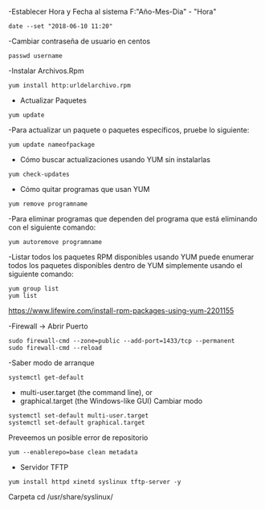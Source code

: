 -Establecer Hora y Fecha al sistema F:"Año-Mes-Dia" - "Hora"
```
date --set "2018-06-10 11:20"
```

-Cambiar contraseña de usuario en centos
```
passwd username
```

-Instalar Archivos.Rpm
```
yum install http:urldelarchivo.rpm
```

- Actualizar Paquetes
```
yum update
```

-Para actualizar un paquete o paquetes específicos, pruebe lo siguiente:
```
yum update nameofpackage
```

- Cómo buscar actualizaciones usando YUM sin instalarlas
```
yum check-updates
```

- Cómo quitar programas que usan YUM
```
yum remove programname
```

-Para eliminar programas que dependen del programa que está eliminando con el siguiente comando:
```
yum autoremove programname
```

-Listar todos los paquetes RPM disponibles usando YUM puede enumerar todos los paquetes disponibles dentro de YUM simplemente usando el siguiente comando:
```
yum group list
yum list
```

https://www.lifewire.com/install-rpm-packages-using-yum-2201155

-Firewall -> Abrir Puerto
```
sudo firewall-cmd --zone=public --add-port=1433/tcp --permanent
sudo firewall-cmd --reload
```

-Saber modo de arranque
```
systemctl get-default
```
* multi-user.target (the command line), or
* graphical.target (the Windows-like GUI)
Cambiar modo
```
systemctl set-default multi-user.target
systemctl set-default graphical.target
```

Preveemos un posible error de repositorio
```
yum --enablerepo=base clean metadata
```


- Servidor TFTP
```
yum install httpd xinetd syslinux tftp-server -y
```
Carpeta
cd /usr/share/syslinux/